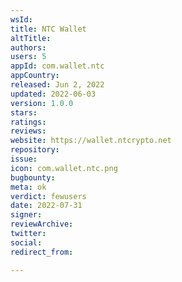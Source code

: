 ```yaml
---
wsId: 
title: NTC Wallet
altTitle: 
authors: 
users: 5
appId: com.wallet.ntc
appCountry: 
released: Jun 2, 2022
updated: 2022-06-03
version: 1.0.0
stars: 
ratings: 
reviews: 
website: https://wallet.ntcrypto.net
repository: 
issue: 
icon: com.wallet.ntc.png
bugbounty: 
meta: ok
verdict: fewusers
date: 2022-07-31
signer: 
reviewArchive: 
twitter: 
social: 
redirect_from: 

---
```


